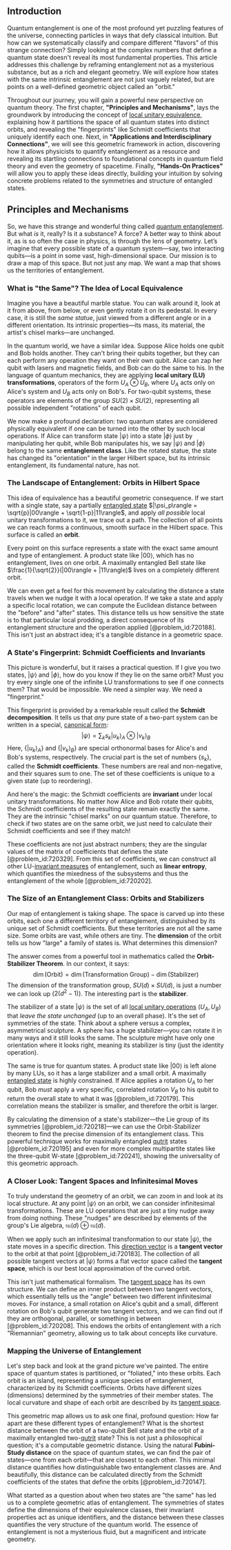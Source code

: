 ## Introduction
Quantum entanglement is one of the most profound yet puzzling features of the universe, connecting particles in ways that defy classical intuition. But how can we systematically classify and compare different "flavors" of this strange connection? Simply looking at the complex numbers that define a quantum state doesn't reveal its most fundamental properties. This article addresses this challenge by reframing entanglement not as a mysterious substance, but as a rich and elegant geometry. We will explore how states with the same intrinsic entanglement are not just vaguely related, but are points on a well-defined geometric object called an "orbit."

Throughout our journey, you will gain a powerful new perspective on quantum theory. The first chapter, **"Principles and Mechanisms"**, lays the groundwork by introducing the concept of [local unitary equivalence](@article_id:198472), explaining how it partitions the space of all quantum states into distinct orbits, and revealing the "fingerprints" like Schmidt coefficients that uniquely identify each one. Next, in **"Applications and Interdisciplinary Connections"**, we will see this geometric framework in action, discovering how it allows physicists to quantify entanglement as a resource and revealing its startling connections to foundational concepts in quantum field theory and even the geometry of spacetime. Finally, **"Hands-On Practices"** will allow you to apply these ideas directly, building your intuition by solving concrete problems related to the symmetries and structure of entangled states.

## Principles and Mechanisms

So, we have this strange and wonderful thing called [quantum entanglement](@article_id:136082). But what *is* it, really? Is it a substance? A force? A better way to think about it, as is so often the case in physics, is through the lens of geometry. Let’s imagine that every possible state of a quantum system—say, two interacting qubits—is a point in some vast, high-dimensional space. Our mission is to draw a map of this space. But not just any map. We want a map that shows us the territories of entanglement.

### What is "the Same"? The Idea of Local Equivalence

Imagine you have a beautiful marble statue. You can walk around it, look at it from above, from below, or even gently rotate it on its pedestal. In every case, it is still the *same statue*, just viewed from a different angle or in a different orientation. Its intrinsic properties—its mass, its material, the artist's chisel marks—are unchanged.

In the quantum world, we have a similar idea. Suppose Alice holds one qubit and Bob holds another. They can't bring their qubits together, but they can each perform any operation they want on their own qubit. Alice can zap her qubit with lasers and magnetic fields, and Bob can do the same to his. In the language of quantum mechanics, they are applying **local unitary (LU) transformations**, operators of the form $U_A \otimes U_B$, where $U_A$ acts only on Alice's system and $U_B$ acts only on Bob's. For two-qubit systems, these operators are elements of the group $SU(2) \times SU(2)$, representing all possible independent "rotations" of each qubit.

We now make a profound declaration: two quantum states are considered physically equivalent if one can be turned into the other by such local operations. If Alice can transform state $|\psi\rangle$ into a state $|\phi\rangle$ just by manipulating her qubit, while Bob manipulates his, we say $|\psi\rangle$ and $|\phi\rangle$ belong to the same **entanglement class**. Like the rotated statue, the state has changed its "orientation" in the larger Hilbert space, but its intrinsic entanglement, its fundamental nature, has not.

### The Landscape of Entanglement: Orbits in Hilbert Space

This idea of equivalence has a beautiful geometric consequence. If we start with a single state, say a partially [entangled state](@article_id:142422) $|\psi_p\rangle = \sqrt{p}|00\rangle + \sqrt{1-p}|11\rangle$, and apply *all possible* local unitary transformations to it, we trace out a path. The collection of all points we can reach forms a continuous, smooth surface in the Hilbert space. This surface is called an **orbit**.

Every point on this surface represents a state with the exact same amount and type of entanglement. A product state like $|00\rangle$, which has no entanglement, lives on one orbit. A maximally entangled Bell state like $\frac{1}{\sqrt{2}}(|00\rangle + |11\rangle)$ lives on a completely different orbit.

We can even get a feel for this movement by calculating the distance a state travels when we nudge it with a local operation. If we take a state and apply a specific local rotation, we can compute the Euclidean distance between the "before" and "after" states. This distance tells us how sensitive the state is to that particular local prodding, a direct consequence of its entanglement structure and the operation applied [@problem_id:720188]. This isn't just an abstract idea; it's a tangible distance in a geometric space.

### A State's Fingerprint: Schmidt Coefficients and Invariants

This picture is wonderful, but it raises a practical question. If I give you two states, $|\psi\rangle$ and $|\phi\rangle$, how do you know if they lie on the same orbit? Must you try every single one of the infinite LU transformations to see if one connects them? That would be impossible. We need a simpler way. We need a "fingerprint."

This fingerprint is provided by a remarkable result called the **Schmidt decomposition**. It tells us that *any* pure state of a two-part system can be written in a special, [canonical form](@article_id:139743):
$$|\psi\rangle = \sum_{k} s_k |u_k\rangle_A \otimes |v_k\rangle_B$$
Here, $\{|u_k\rangle_A\}$ and $\{|v_k\rangle_B\}$ are special orthonormal bases for Alice's and Bob's systems, respectively. The crucial part is the set of numbers $\{s_k\}$, called the **Schmidt coefficients**. These numbers are real and non-negative, and their squares sum to one. The set of these coefficients is unique to a given state (up to reordering).

And here's the magic: the Schmidt coefficients are **invariant** under local unitary transformations. No matter how Alice and Bob rotate their qubits, the Schmidt coefficients of the resulting state remain exactly the same. They are the intrinsic "chisel marks" on our quantum statue. Therefore, to check if two states are on the same orbit, we just need to calculate their Schmidt coefficients and see if they match!

These coefficients are not just abstract numbers; they are the singular values of the matrix of coefficients that defines the state [@problem_id:720329]. From this set of coefficients, we can construct all other LU-[invariant measures](@article_id:201550) of entanglement, such as **linear entropy**, which quantifies the mixedness of the subsystems and thus the entanglement of the whole [@problem_id:720202].

### The Size of an Entanglement Class: Orbits and Stabilizers

Our map of entanglement is taking shape. The space is carved up into these orbits, each one a different territory of entanglement, distinguished by its unique set of Schmidt coefficients. But these territories are not all the same size. Some orbits are vast, while others are tiny. The **dimension** of the orbit tells us how "large" a family of states is. What determines this dimension?

The answer comes from a powerful tool in mathematics called the **Orbit-Stabilizer Theorem**. In our context, it says:
$$ \dim(\text{Orbit}) = \dim(\text{Transformation Group}) - \dim(\text{Stabilizer}) $$
The dimension of the transformation group, $SU(d) \times SU(d)$, is just a number we can look up ($2(d^2-1)$). The interesting part is the **stabilizer**.

The stabilizer of a state $|\psi\rangle$ is the set of all [local unitary operations](@article_id:197652) $(U_A, U_B)$ that *leave the state unchanged* (up to an overall phase). It's the set of symmetries of the state. Think about a sphere versus a complex, asymmetrical sculpture. A sphere has a huge stabilizer—you can rotate it in many ways and it still looks the same. The sculpture might have only one orientation where it looks right, meaning its stabilizer is tiny (just the identity operation).

The same is true for quantum states. A product state like $|00\rangle$ is left alone by many LUs, so it has a large stabilizer and a small orbit. A maximally [entangled state](@article_id:142422) is highly constrained. If Alice applies a rotation $U_A$ to her qubit, Bob *must* apply a very specific, correlated rotation $V_B$ to his qubit to return the overall state to what it was [@problem_id:720179]. This correlation means the stabilizer is smaller, and therefore the orbit is larger.

By calculating the dimension of a state's stabilizer—the Lie group of its symmetries [@problem_id:720218]—we can use the Orbit-Stabilizer theorem to find the precise dimension of its entanglement class. This powerful technique works for maximally entangled [qutrit](@article_id:145763) states [@problem_id:720195] and even for more complex multipartite states like the three-qubit W-state [@problem_id:720241], showing the universality of this geometric approach.

### A Closer Look: Tangent Spaces and Infinitesimal Moves

To truly understand the geometry of an orbit, we can zoom in and look at its local structure. At any point $|\psi\rangle$ on an orbit, we can consider infinitesimal transformations. These are LU operations that are just a tiny nudge away from doing nothing. These "nudges" are described by elements of the group's Lie algebra, $\mathfrak{su}(d) \oplus \mathfrak{su}(d)$.

When we apply such an infinitesimal transformation to our state $|\psi\rangle$, the state moves in a specific direction. This [direction vector](@article_id:169068) is a **tangent vector** to the orbit at that point [@problem_id:720183]. The collection of all possible tangent vectors at $|\psi\rangle$ forms a flat vector space called the **tangent space**, which is our best local approximation of the curved orbit.

This isn't just mathematical formalism. The [tangent space](@article_id:140534) has its own structure. We can define an inner product between two tangent vectors, which essentially tells us the "angle" between two different infinitesimal moves. For instance, a small rotation on Alice's qubit and a small, different rotation on Bob's qubit generate two tangent vectors, and we can find out if they are orthogonal, parallel, or something in between [@problem_id:720208]. This endows the orbits of entanglement with a rich "Riemannian" geometry, allowing us to talk about concepts like curvature.

### Mapping the Universe of Entanglement

Let's step back and look at the grand picture we've painted. The entire space of quantum states is partitioned, or "foliated," into these orbits. Each orbit is an island, representing a unique species of entanglement, characterized by its Schmidt coefficients. Orbits have different sizes (dimensions) determined by the symmetries of their member states. The local curvature and shape of each orbit are described by its [tangent space](@article_id:140534).

This geometric map allows us to ask one final, profound question: How far apart are these different types of entanglement? What is the shortest distance between the orbit of a two-qubit Bell state and the orbit of a maximally entangled two-[qutrit](@article_id:145763) state? This is not just a philosophical question; it's a computable geometric distance. Using the natural **Fubini-Study distance** on the space of quantum states, we can find the pair of states—one from each orbit—that are closest to each other. This minimal distance quantifies how distinguishable two entanglement classes are. And beautifully, this distance can be calculated directly from the Schmidt coefficients of the states that define the orbits [@problem_id:720147].

What started as a question about when two states are "the same" has led us to a complete geometric atlas of entanglement. The symmetries of states define the dimensions of their equivalence classes, their invariant properties act as unique identifiers, and the distance between these classes quantifies the very structure of the quantum world. The essence of entanglement is not a mysterious fluid, but a magnificent and intricate geometry.